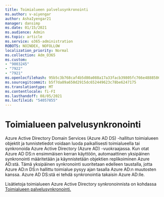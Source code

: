 ```yaml
---
title: Toimialueen palvelusynkronointi
ms.author: v-aiyengar
author: AshaIyengar21
manager: dansimp
ms.date: 01/15/2021
ms.audience: Admin
ms.topic: article
ms.service: o365-administration
ROBOTS: NOINDEX, NOFOLLOW
localization_priority: Normal
ms.collection: Adm_O365
ms.custom:
- "9003245"
- "7922"
- "7921"
ms.openlocfilehash: 95b5c3b768caf4b5d80a088a17a33facb39805fc766e4888586ae052d91681e3
ms.sourcegitcommit: b5f7da89a650d2915dc652449623c78be6247175
ms.translationtype: MT
ms.contentlocale: fi-FI
ms.lasthandoff: 08/05/2021
ms.locfileid: "54057855"
---
```

# <a name="domain-service-synchronization"></a>Toimialueen palvelusynkronointi

Azure Active Directory Domain Services (Azure AD DS) -hallitun toimialueen objektit ja tunnistetiedot voidaan luoda paikallisesti toimialueella tai synkronoida Azure Active Directory (Azure AD) -vuokraajassa. Kun otat Azure AD DS:n ensimmäisen kerran käyttöön, automaattinen yksipäinen synkronointi määritetään ja käynnistetään objektien replikoiminen Azure AD:stä. Tämä yksipäinen synkronointi suoritetaan edelleen taustalla, jotta Azure AD:n DS:n hallittu toimialue pysyy ajan tasalla Azure AD:n muutosten kanssa. Azure AD DS:stä ei tehdä synkronointia takaisin Azure AD:lle.

Lisätietoja toimialueen Azure Active Directory synkronoinnista on kohdassa [Toimialueen palvelusynkronointi.](https://docs.microsoft.com/azure/active-directory-domain-services/synchronization) 
